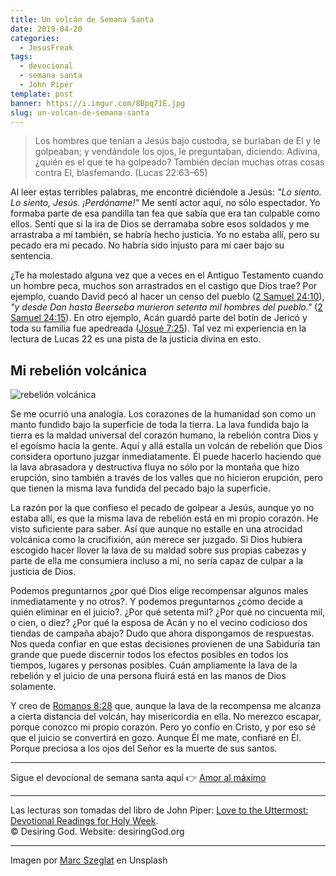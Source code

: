 ```yaml
---
title: Un volcán de Semana Santa
date: 2019-04-20
categories:
  - JesusFreak
tags:
  - devocional
  - semana santa
  - John Piper
template: post
banner: https://i.imgur.com/8Bpq71E.jpg
slug: un-volcan-de-semana-santa
---
```


> Los hombres que tenían a Jesús bajo custodia, se burlaban de El y le golpeaban; y vendándole los ojos, le preguntaban, diciendo: Adivina, ¿quién es el que te ha golpeado? También decían muchas otras cosas contra El, blasfemando. (Lucas 22:63–65)

Al leer estas terribles palabras, me encontré diciéndole a Jesús: _"Lo siento. Lo siento, Jesús. ¡Perdóname!"_ Me sentí actor aquí, no sólo espectador. Yo formaba parte de esa pandilla tan fea que sabía que era tan culpable como ellos. Sentí que si la ira de Dios se derramaba sobre esos soldados y me arrastraba a mí también, se habría hecho justicia. Yo no estaba allí, pero su pecado era mi pecado. No habría sido injusto para mí caer bajo su sentencia.

¿Te ha molestado alguna vez que a veces en el Antiguo Testamento cuando un hombre peca, muchos son arrastrados en el castigo que Dios trae? Por ejemplo, cuando David pecó al hacer un censo del pueblo ([2 Samuel 24:10](https://www.biblegateway.com/passage/?search=2+Samuel+24%3A10&version=LBLA)), _"y desde Dan hasta Beerseba murieron setenta mil hombres del pueblo."_ ([2 Samuel 24:15](https://www.biblegateway.com/passage/?search=2+Samuel+24%3A15&version=LBLA)). En otro ejemplo, Acán guardó parte del botín de Jericó y toda su familia fue apedreada ([Josué 7:25](https://www.biblegateway.com/passage/?search=Josu%C3%A9+7%3A25&version=LBLA)). Tal vez mi experiencia en la lectura de Lucas 22 es una pista de la justicia divina en esto.

## Mi rebelión volcánica

![rebelión volcánica](https://i.imgur.com/8Bpq71E.jpg)

Se me ocurrió una analogía. Los corazones de la humanidad son como un manto fundido bajo la superficie de toda la tierra. La lava fundida bajo la tierra es la maldad universal del corazón humano, la rebelión contra Dios y el egoísmo hacia la gente. Aquí y allá estalla un volcán de rebelión que Dios considera oportuno juzgar inmediatamente. Él puede hacerlo haciendo que la lava abrasadora y destructiva fluya no sólo por la montaña que hizo erupción, sino también a través de los valles que no hicieron erupción, pero que tienen la misma lava fundida del pecado bajo la superficie.

La razón por la que confieso el pecado de golpear a Jesús, aunque yo no estaba allí, es que la misma lava de rebelión está en mi propio corazón. He visto suficiente para saber. Así que aunque no estalle en una atrocidad volcánica como la crucifixión, aún merece ser juzgado. Si Dios hubiera escogido hacer llover la lava de su maldad sobre sus propias cabezas y parte de ella me consumiera incluso a mí, no sería capaz de culpar a la justicia de Dios.

Podemos preguntarnos ¿por qué Dios elige recompensar algunos males inmediatamente y no otros?. Y podemos preguntarnos ¿cómo decide a quién eliminar en el juicio?. ¿Por qué setenta mil? ¿Por qué no cincuenta mil, o cien, o diez? ¿Por qué la esposa de Acán y no el vecino codicioso dos tiendas de campaña abajo? Dudo que ahora dispongamos de respuestas. Nos queda confiar en que estas decisiones provienen de una Sabiduría tan grande que puede discernir todos los efectos posibles en todos los tiempos, lugares y personas posibles. Cuán ampliamente la lava de la rebelión y el juicio de una persona fluirá está en las manos de Dios solamente.

Y creo de [Romanos 8:28](https://www.biblegateway.com/passage/?search=Romanos+8%3A28&version=LBLA) que, aunque la lava de la recompensa me alcanza a cierta distancia del volcán, hay misericordia en ella. No merezco escapar, porque conozco mi propio corazón. Pero yo confío en Cristo, y por eso sé que el juicio se convertirá en gozo. Aunque Él me mate, confiaré en Él. Porque preciosa a los ojos del Señor es la muerte de sus santos.

---

Sigue el devocional de semana santa aquí 👉 [Amor al máximo](/amor-al-maximo)

---

Las lecturas son tomadas del libro de John Piper: [Love to the Uttermost: Devotional Readings for Holy Week](https://www.desiringgod.org/books/love-to-the-uttermost).<br>
© Desiring God. Website: desiringGod.org

---

Imagen por [Marc Szeglat](https://unsplash.com/@marcszeglat?utm_medium=referral&utm_campaign=photographer-credit&utm_content=creditBadge) en Unsplash
